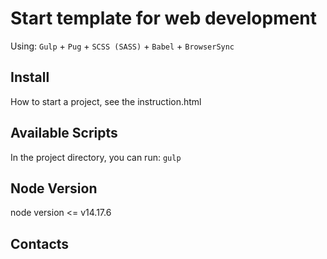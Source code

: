 # Start template for web development
Using: `Gulp` + `Pug` + `SCSS (SASS)` + `Babel` + `BrowserSync`


## Install
How to start a project, see the instruction.html


## Available Scripts
In the project directory, you can run: `gulp`


## Node Version
node version <= v14.17.6

## Contacts

